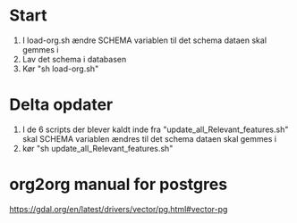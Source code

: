 # Start

1. I load-org.sh ændre SCHEMA variablen til det schema dataen skal gemmes i
2. Lav det schema i databasen
3. Kør "sh load-org.sh" 

# Delta opdater

1. I de 6 scripts der blever kaldt inde fra "update_all_Relevant_features.sh" skal SCHEMA variablen ændres til det schema dataen skal gemmes i
2. kør "sh update_all_Relevant_features.sh" 

# org2org manual for postgres

https://gdal.org/en/latest/drivers/vector/pg.html#vector-pg

